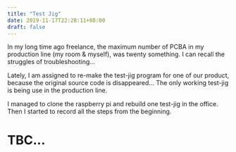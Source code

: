 ```yaml
---
title: "Test Jig"
date: 2019-11-17T22:28:11+08:00
draft: false
---
```


In my long time ago freelance, the maximum number of PCBA in my production line (my room & myself), was twenty something. I can recall the struggles of troubleshooting...

Lately, I am assigned to re-make the test-jig program for one of our product, because the original source code is disappeared... The only working test-jig is being use in the production line.

I managed to clone the raspberry pi and rebuild one test-jig in the office. Then I started to record all the steps from the beginning.

# TBC...